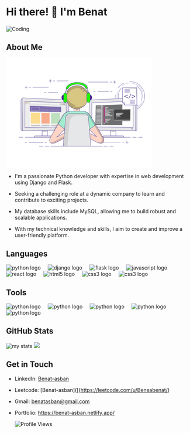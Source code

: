 # Hi there! 👋 I'm Benat

<img align="center" alt="Coding" width="400" src="https://i0.wp.com/www.sciencenews.org/wp-content/uploads/2023/04/040823_chatgpt_feat.gif?fit=1024%2C576&amp;ssl=1">

## About Me

<img align="center" alt="Coding" width="400" src="https://raw.githubusercontent.com/devSouvik/devSouvik/master/gif3.gif">

- I'm a passionate Python developer with expertise in web development using Django and Flask.

- Seeking a challenging role at a dynamic company to learn and contribute to exciting projects. 

- My database skills include MySQL, allowing me to build robust and scalable applications.
  
- With my technical knowledge and skills, I aim to create and improve a user-friendly platform.

## Languages
<div align="left">
  <img src="https://cdn.jsdelivr.net/gh/devicons/devicon/icons/python/python-original.svg" height="30" alt="python logo"  />
  <img width="12" />
  <img src="https://upload.wikimedia.org/wikipedia/commons/thumb/7/75/Django_logo.svg/2560px-Django_logo.svg.png" height="30" alt="django logo"  />
  <img width="12" />
  <img src="https://cdn.worldvectorlogo.com/logos/flask.svg" height="30" alt="flask logo"  />
  <img width="12" />
  <img src="https://cdn.jsdelivr.net/gh/devicons/devicon/icons/javascript/javascript-original.svg" height="30" alt="javascript logo"  />
  <img width="12" />
  <img src="https://cdn.jsdelivr.net/gh/devicons/devicon/icons/react/react-original.svg" height="30" alt="react logo"  />
  <img width="12" />
  <img src="https://cdn.jsdelivr.net/gh/devicons/devicon/icons/html5/html5-original.svg" height="30" alt="html5 logo"  />
  <img width="12" />
  <img src="https://cdn.jsdelivr.net/gh/devicons/devicon/icons/css3/css3-original.svg" height="30" alt="css3 logo"  />
  <img width="12" />
  <img src="https://cdn.iconscout.com/icon/free/png-256/free-mysql-21-1174941.png?f=webp" height="50" alt="css3 logo"  />
  <img width="12" />
</div>

## Tools
<div align="left">
  <img src="https://uxwing.com/wp-content/themes/uxwing/download/brands-and-social-media/visual-studio-code-icon.png" height="30" alt="python logo"  />
  <img width="12" />
  <img src="https://uxwing.com/wp-content/themes/uxwing/download/brands-and-social-media/postman-icon.png" height="30" alt="python logo"  />
  <img width="12" />
  <img src="https://upload.wikimedia.org/wikipedia/commons/thumb/9/91/Octicons-mark-github.svg/640px-Octicons-mark-github.svg.png" height="30" alt="python logo"  />
  <img width="12" />
  <img src="https://upload.wikimedia.org/wikipedia/commons/thumb/b/b8/Netlify_logo.svg/1280px-Netlify_logo.svg.png" height="30" alt="python logo"  />
  <img width="12" />
  <img src="https://upload.wikimedia.org/wikipedia/commons/thumb/3/3f/Git_icon.svg/2048px-Git_icon.svg.png" height="30" alt="python logo"  />
  <img width="12" />
</div>

## GitHub Stats
<img alt="my stats" src="https://github-readme-stats.vercel.app/api?username=BenatAsban"/>

<img src="https://github-readme-stats.vercel.app/api/top-langs/?username=anuraghazra&layout=compact"/>

## Get in Touch
- LinkedIn: [Benat-asban](https://www.linkedin.com/in/benat-asban-1177b6303)
- Leetcode: [Benat-asban]([(https://leetcode.com/u/Bensabenat/)
- Gmail: benatasban@gmail.com
- Portfolio: https://benat-asban.netlify.app/


  ![Profile Views](https://komarev.com/ghpvc/?username=github-BenatAsban)
